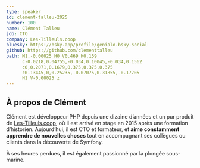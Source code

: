 ```yaml
---
type: speaker
id: clement-talleu-2025
number: 100
name: Clément Talleu
job: CTO
company: Les-Tilleuls.coop
bluesky: https://bsky.app/profile/genialo.bsky.social
github: https://github.com/clementtalleu
path: M1,-0.00025 H0 V0.469 H0.159
      c-0.0218,0.04755,-0.034,0.10045,-0.034,0.1562
      c0,0.2071,0.1679,0.375,0.375,0.375
      c0.13445,0,0.25235,-0.07075,0.31855,-0.17705
      H1 V-0.00025 z
---
```


## À propos de Clément

Clément est développeur PHP depuis une dizaine d’années et un pur produit de [Les-Tilleuls.coop](https://les-tilleuls.coop), où il est arrivé en stage en 2015 après une formation d’historien. Aujourd’hui, il est CTO et formateur, et **aime constamment apprendre de nouvelles choses** tout en accompagnant ses collègues ou clients dans la découverte de Symfony.

À ses heures perdues, il est également passionné par la plongée sous-marine.
